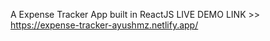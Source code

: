 A Expense Tracker App built in ReactJS
LIVE DEMO LINK >> https://expense-tracker-ayushmz.netlify.app/
